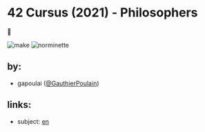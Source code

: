 # 42 Cursus (2021) - Philosophers

🤔

![make](https://github.com/gauthierpoulain/Philosophers/workflows/make/badge.svg)
![norminette](https://github.com/gauthierpoulain/Philosophers/workflows/norminette/badge.svg)

## by:

- gapoulai
  ([@GauthierPoulain](https://github.com/GauthierPoulain))

## links:

- subject:
  [en](https://cdn.intra.42.fr/pdf/pdf/24647/en.subject.pdf)